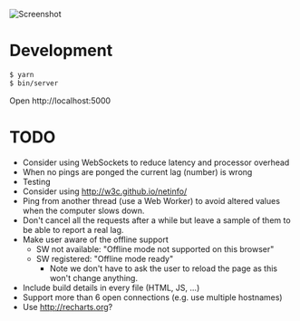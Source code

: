 ![Screenshot](https://raw.github.com/frosas/lag/master/screenshot.png)

# Development

```bash
$ yarn
$ bin/server
```

Open http://localhost:5000

# TODO

- Consider using WebSockets to reduce latency and processor overhead
- When no pings are ponged the current lag (number) is wrong
- Testing
- Consider using http://w3c.github.io/netinfo/
- Ping from another thread (use a Web Worker) to avoid altered values when the 
  computer slows down.
- Don't cancel all the requests after a while but leave a sample of them to be 
  able to report a real lag.
- Make user aware of the offline support
  - SW not available: "Offline mode not supported on this browser"
  - SW registered: "Offline mode ready"
    - Note we don't have to ask the user to reload the page as this won't change
      anything.
- Include build details in every file (HTML, JS, ...)
- Support more than 6 open connections (e.g. use multiple hostnames)
- Use http://recharts.org?
